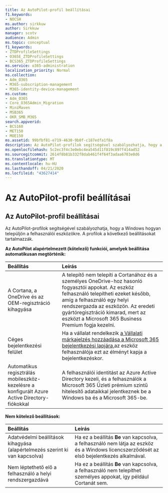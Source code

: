```yaml
---
title: Az AutoPilot-profil beállításai
f1.keywords:
- NOCSH
ms.author: sirkkuw
author: Sirkkuw
manager: scotv
audience: Admin
ms.topic: conceptual
f1_keywords:
- ZTDProfileSettings
- O365E_ZTDProfileSettings
- BCS365_ZTDProfileSettings
ms.service: o365-administration
localization_priority: Normal
ms.collection:
- Adm_O365
- M365-subscription-management
- M365-identity-device-management
ms.custom:
- Adm_O365
- Core_O365Admin_Migration
- MiniMaven
- MSB365
- OKR_SMB_M365
search.appverid:
- BCS160
- MET150
- MOE150
ms.assetid: 99bfbf81-e719-4630-9b0f-c187edfa1f8a
description: Az AutoPilot-profilok segítségével szabályozhatja, hogy a Windows hogyan települjön a felhasználói eszközökre. A profilok tartalmazzák az alapértelmezett és választható beállításokat, például a Cortana telepítésének kihagyását.
ms.openlocfilehash: 5c2ec3f4c3e0ebc4ea545d11f819c897f414ad52
ms.sourcegitcommit: 2614f8b81b332f8dab461f4f64f3adaa6703e0d6
ms.translationtype: MT
ms.contentlocale: hu-HU
ms.lasthandoff: 04/21/2020
ms.locfileid: "43627414"
---
```

# <a name="about-autopilot-profile-settings"></a>Az AutoPilot-profil beállításai

## <a name="autopilot-profile-settings"></a>Az AutoPilot-profil beállításai

Az AutoPilot-profilok segítségével szabályozhatja, hogy a Windows hogyan települjön a felhasználói eszközökre. A profilok a következő beállításokat tartalmazzák.
  
 **Az AutoPilot alapértelmezett (kötelező) funkciói, amelyek beállítása automatikusan megtörténik:**
  
|**Beállítás**|**Leírás**|
|:-----|:-----|
|A Cortana, a OneDrive és az OEM-regisztráció kihagyása  <br/> |A telepítő nem telepíti a Cortanához és a személyes OneDrive-hoz hasonló fogyasztói appokat. Az eszköz felhasználó telepítheti ezeket később, amíg a felhasználó egy helyi rendszergazda az eszközön. Az eredeti gyártóregisztráció kimarad, mert az eszközt a Microsoft 365 Business Premium fogja kezelni.  <br/> |
|Céges bejelentkezési felület  <br/> |Ha a vállalat rendelkezik [a Vállalati márkajelzés hozzáadása a Microsoft 365 bejelentkezési lapjára,](https://support.office.com/article/a1229cdb-ce19-4da5-90c7-2b9b146aef0a)az eszköz felhasználója ezt az élményt kapja a bejelentkezéskor.  <br/> |
|Automatikus regisztrálás mobileszköz-kezelésre a konfigurált Azure Active Directory-fiókokkal  <br/> |A felhasználói identitást az Azure Active Directory kezeli, és a felhasználók a Microsoft 365 Üzleti prémium szintű hitelesítő adataikkal jelentkeznek be a Windows ba és a Microsoft 365-be.  <br/> |
   
 **Nem kötelező beállítások:**
  
|**Beállítás**|**Leírás**|
|:-----|:-----|
|Adatvédelmi beállítások kihagyása (alapértelmezés szerint ki van kapcsolva)  <br/> |Ha ez a beállítás **Be** van kapcsolva, a felhasználó nem látja az eszköz és a Windows licencszerződését az első bejelentkezés alkalmával.  <br/> |
|Nem léptethető elő a felhasználó a helyi rendszergazdává  <br/> |Ha ez a beállítás **Be** van kapcsolva, a felhasználó nem telepíthet személyes appokat, így például Cortanát sem.<br/> |
   
